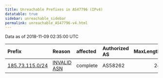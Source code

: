 ```yaml
---
title: Unreachable Prefixes in AS47796 (IPv4)
datatable: true
sidebar: unreachable_sidebar
permalink: unreachable_AS47796-v4.html
---
```


Data as of 2018-11-09 02:35:00 UTC


<div class="datatable-begin"></div>

| Prefix                                                   | Reason                                                                                                 | affected   | Authorized AS   |   MaxLength | Anchor                                         |   unreachable /24s |
|:---------------------------------------------------------|:-------------------------------------------------------------------------------------------------------|:-----------|:----------------|------------:|:-----------------------------------------------|-------------------:|
| [185.73.115.0/24](https://stat.ripe.net/185.73.115.0/24) | [INVALID ASN](https://rpki-validator.ripe.net/announcement-preview?asn=AS47796&prefix=185.73.115.0/24) | complete   | AS58262         |          24 | [RIPE](unreachable_RIPE_NCC_RPKI_Root-v4.html) |                  1 |

<div class="datatable-end"></div>